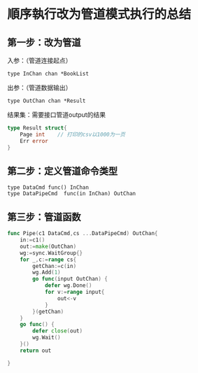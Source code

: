 # 順序執行改为管道模式执行的总结

## 第一步：改为管道
入参：（管道连接起点）

```bigquery
type InChan chan *BookList
```

出参：（管道数据输出）

```bigquery
type OutChan chan *Result
```

结果集：需要接口管道output的结果

```go
type Result struct{
	Page int	// 打印的csv以1000为一页
	Err error
}
```

## 第二步：定义管道命令类型
```bigquery
type DataCmd func() InChan
type DataPipeCmd  func(in InChan) OutChan
```

## 第三步：管道函数
```go
func Pipe(c1 DataCmd,cs ...DataPipeCmd) OutChan{
	in:=c1()
	out:=make(OutChan)
	wg:=sync.WaitGroup{}
	for _,c:=range cs{
		getChan:=c(in)
		wg.Add(1)
		go func(input OutChan) {
			defer wg.Done()
			for v:=range input{
				out<-v
			}
		}(getChan)
	}
	go func() {
		defer close(out)
		wg.Wait()
	}()
	return out

}
```
